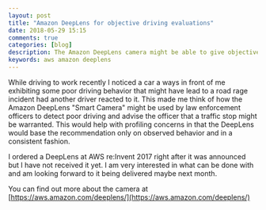 ```yaml
---
layout: post
title: "Amazon DeepLens for objective driving evaluations"
date: 2018-05-29 15:15
comments: true
categories: [blog]
description: The Amazon DeepLens camera might be able to give objective driving behavior evaluations
keywords: aws amazon deeplens
---
```

While driving to work recently I noticed a car a ways in front of me exhibiting some poor driving behavior that might have lead to a road rage incident had another driver reacted to it.
This made me think of how the Amazon DeepLens "Smart Camera" might be used by law enforcement officers to detect poor driving and advise the officer that a traffic stop might be warranted.
This would help with profiling concerns in that the DeepLens would base the recommendation only on observed behavior and in a consistent fashion.

I ordered a DeepLens at AWS re:Invent 2017 right after it was announced but I have not received it yet.
I am very interested in what can be done with and am looking forward to it being delivered maybe next month.

You can find out more about the camera at [https://aws.amazon.com/deeplens/](https://aws.amazon.com/deeplens/)


